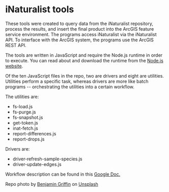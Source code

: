 # iNaturalist tools

These tools were created to query data from the iNaturalist repository, process the results, and insert the final product into the ArcGIS feature service environment.  The programs access iNaturalist via the iNaturalist API.  To interface with the ArcGIS system, the programs use the ArcGIS REST API.

The tools are written in JavaScript and require the Node.js runtime in order to execute.  You can read about and download the runtime from the <a href="https://nodejs.org/en/" target="_blank">Node.js website</a>.

Of the ten JavaScript files in the repo, two are drivers and eight are utilities.  Utilities perform a specific task, whereas drivers are more like batch programs -- orchestrating the utilities into a certain workflow.

The utilities are:

<ul>
    <li>fs-load.js</li>
    <li>fs-purge.js</li>
    <li>fs-snapshot.js</li>
    <li>get-token.js</li>
    <li>inat-fetch.js</li>
    <li>report-differences.js</li>
    <li>report-drops.js</li>
</ul>

Drivers are:

<ul>
    <li>driver-refresh-sample-species.js</li>
    <li>driver-update-edges.js</li>
</ul>

Workflow description can be found in this <a target="_blank" href="https://docs.google.com/document/d/1xvX1nFldvzQKAQZVu7qY7bBmpsH88Ov-Fj9XTTOOot4/edit?usp=sharing">Google Doc.</a>

Repo photo by <a href="https://unsplash.com/@benjamingriffinproductions?utm_source=unsplash&utm_medium=referral&utm_content=creditCopyText">Benjamin Griffin</a> on <a href="https://unsplash.com/s/photos/lodgepole-pine?utm_source=unsplash&utm_medium=referral&utm_content=creditCopyText">Unsplash</a>
  
